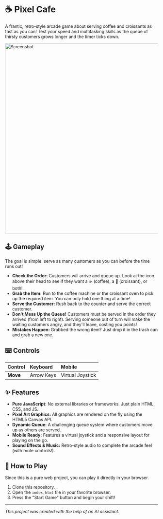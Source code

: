 # ☕ Pixel Cafe

A frantic, retro-style arcade game about serving coffee and croissants as fast as you can! Test your speed and multitasking skills as the queue of thirsty customers grows longer and the timer ticks down.

<img width="826" height="624" alt="Screenshot" src="https://github.com/user-attachments/assets/a7cbee98-214e-4530-a37c-f6bb8c972211" />

## 🕹️ Gameplay

The goal is simple: serve as many customers as you can before the time runs out! 

- **Check the Order:** Customers will arrive and queue up. Look at the icon above their head to see if they want a ☕ (coffee), a 🥐 (croissant), or both!
- **Grab the Item:** Run to the coffee machine or the croissant oven to pick up the required item. You can only hold one thing at a time!
- **Serve the Customer:** Rush back to the counter and serve the correct customer.
- **Don't Mess Up the Queue!** Customers must be served in the order they arrived (from left to right). Serving someone out of turn will make the waiting customers angry, and they'll leave, costing you points!
- **Mistakes Happen:** Grabbed the wrong item? Just drop it in the trash can and grab a new one.

## ⌨️ Controls

| Control | Keyboard | Mobile | 
| :--- | :--- | :--- |
| **Move** | Arrow Keys | Virtual Joystick |

## ✨ Features

- **Pure JavaScript:** No external libraries or frameworks. Just plain HTML, CSS, and JS.
- **Pixel Art Graphics:** All graphics are rendered on the fly using the HTML5 Canvas API.
- **Dynamic Queue:** A challenging queue system where customers move up as others are served.
- **Mobile Ready:** Features a virtual joystick and a responsive layout for playing on the go.
- **Sound Effects & Music:** Retro-style audio to complete the arcade feel (with mute controls!).

## 🚀 How to Play

Since this is a pure web project, you can play it directly in your browser.

1. Clone this repository.
2. Open the `index.html` file in your favorite browser.
3. Press the "Start Game" button and begin your shift!

--- 

*This project was created with the help of an AI assistant.*
